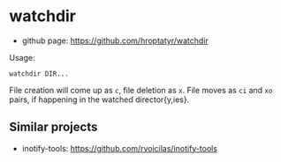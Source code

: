 watchdir
========

+ github page: <https://github.com/hroptatyr/watchdir>

Usage:

    watchdir DIR...

File creation will come up as `c`, file deletion as `x`.
File moves as `ci` and `xo` pairs, if happening in the watched director{y,ies}.


Similar projects
----------------

+ inotify-tools: <https://github.com/rvoicilas/inotify-tools>
